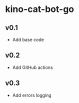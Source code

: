 # kino-cat-bot-go

## v0.1 
* Add base code
## v0.2
* Add GitHub actions
## v0.3
* Add errors logging